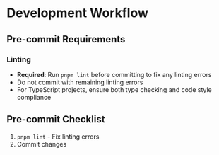 # Development Workflow

## Pre-commit Requirements

### Linting
- **Required**: Run `pnpm lint` before committing to fix any linting errors
- Do not commit with remaining linting errors
- For TypeScript projects, ensure both type checking and code style compliance

## Pre-commit Checklist
1. `pnpm lint` - Fix linting errors
4. Commit changes